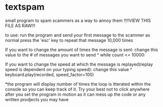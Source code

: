 # textspam
small program to spam scammers as a way to annoy them
!!!!VIEW THIS FILE AS RAW!!!

to use: run the program and send your first message to the scammer as normal
press the 'esc' key to repeat that message 10,000 times

If you want to change the amount of times the message is sent:
          change this value to the # of messages you want to send
                  ^
while count <= 10000:

If you want to change the speed at which the message is replayed(replay speed is dependent on your typing speed):
                                  change this value 
                                      ^
keyboard.play(recorded, speed_factor=100)

*the program will display number of times the loop is itterated within the console so you can keep track of it. Try your best not to click anywhere after you set the program in motion as it can mess up the code or any written prodjects you may have
